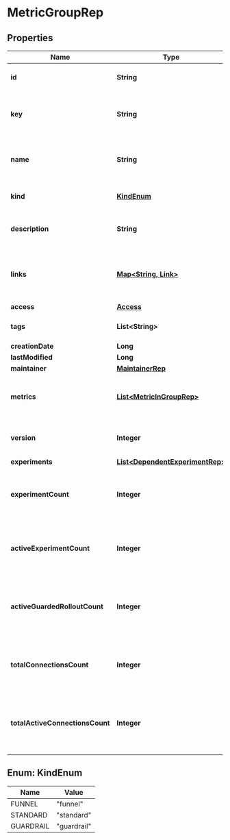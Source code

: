 

# MetricGroupRep


## Properties

| Name | Type | Description | Notes |
|------------ | ------------- | ------------- | -------------|
|**id** | **String** | The ID of this metric group |  |
|**key** | **String** | A unique key to reference the metric group |  |
|**name** | **String** | A human-friendly name for the metric group |  |
|**kind** | [**KindEnum**](#KindEnum) | The type of the metric group |  |
|**description** | **String** | Description of the metric group |  [optional] |
|**links** | [**Map&lt;String, Link&gt;**](Link.md) | The location and content type of related resources |  |
|**access** | [**Access**](Access.md) |  |  [optional] |
|**tags** | **List&lt;String&gt;** | Tags for the metric group |  |
|**creationDate** | **Long** |  |  |
|**lastModified** | **Long** |  |  |
|**maintainer** | [**MaintainerRep**](MaintainerRep.md) |  |  |
|**metrics** | [**List&lt;MetricInGroupRep&gt;**](MetricInGroupRep.md) | An ordered list of the metrics in this metric group |  |
|**version** | **Integer** | The version of this metric group |  |
|**experiments** | [**List&lt;DependentExperimentRep&gt;**](DependentExperimentRep.md) |  |  [optional] |
|**experimentCount** | **Integer** | The number of experiments using this metric group |  [optional] |
|**activeExperimentCount** | **Integer** | The number of active experiments using this metric group |  [optional] |
|**activeGuardedRolloutCount** | **Integer** | The number of active guarded rollouts using this metric group |  [optional] |
|**totalConnectionsCount** | **Integer** | The total number of connections using this metric group |  [optional] |
|**totalActiveConnectionsCount** | **Integer** | The total number of active connections using this metric group |  [optional] |



## Enum: KindEnum

| Name | Value |
|---- | -----|
| FUNNEL | &quot;funnel&quot; |
| STANDARD | &quot;standard&quot; |
| GUARDRAIL | &quot;guardrail&quot; |



